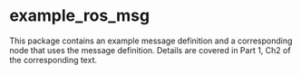 # example_ros_msg

This package contains an example message definition and a corresponding node that uses the message definition. Details are covered in Part 1, Ch2 of the corresponding text.

    
